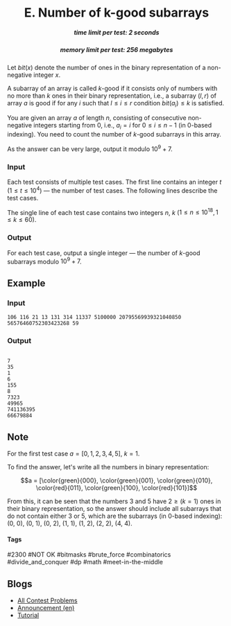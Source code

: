 <h1 style='text-align: center;'> E. Number of k-good subarrays</h1>

<h5 style='text-align: center;'>time limit per test: 2 seconds</h5>
<h5 style='text-align: center;'>memory limit per test: 256 megabytes</h5>

Let $bit(x)$ denote the number of ones in the binary representation of a non-negative integer $x$.

A subarray of an array is called $k$-good if it consists only of numbers with no more than $k$ ones in their binary representation, i.e., a subarray $(l, r)$ of array $a$ is good if for any $i$ such that $l \le i \le r$ condition $bit(a_{i}) \le k$ is satisfied.

You are given an array $a$ of length $n$, consisting of consecutive non-negative integers starting from $0$, i.e., $a_{i} = i$ for $0 \le i \le n - 1$ (in $0$-based indexing). You need to count the number of $k$-good subarrays in this array.

As the answer can be very large, output it modulo $10^{9} + 7$.

### Input

Each test consists of multiple test cases. The first line contains an integer $t$ ($1 \le t \le 10^{4}$) — the number of test cases. The following lines describe the test cases.

The single line of each test case contains two integers $n$, $k$ ($1 \le n \le 10^{18}, 1 \le k \le 60$).

### Output

For each test case, output a single integer — the number of $k$-good subarrays modulo $10^{9} + 7$.

## Example

### Input


```text
106 116 21 13 131 314 11337 5100000 20795569939321040850 56576460752303423268 59
```
### Output

```text

7
35
1
6
155
8
7323
49965
741136395
66679884

```
## Note

For the first test case $a = [0, 1, 2, 3, 4, 5]$, $k = 1$.

To find the answer, let's write all the numbers in binary representation:

$$a = [\color{green}{000}, \color{green}{001}, \color{green}{010}, \color{red}{011}, \color{green}{100}, \color{red}{101}]$$

From this, it can be seen that the numbers $3$ and $5$ have $2 \ge (k = 1)$ ones in their binary representation, so the answer should include all subarrays that do not contain either $3$ or $5$, which are the subarrays (in $0$-based indexing): ($0$, $0$), ($0$, $1$), ($0$, $2$), ($1$, $1$), ($1$, $2$), ($2$, $2$), ($4$, $4$).



#### Tags 

#2300 #NOT OK #bitmasks #brute_force #combinatorics #divide_and_conquer #dp #math #meet-in-the-middle 

## Blogs
- [All Contest Problems](../Codeforces_Round_955_(Div._2,_with_prizes_from_NEAR!).md)
- [Announcement (en)](../blogs/Announcement_(en).md)
- [Tutorial](../blogs/Tutorial.md)
